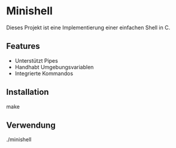 # Minishell

Dieses Projekt ist eine Implementierung einer einfachen Shell in C.

## Features
- Unterstützt Pipes
- Handhabt Umgebungsvariablen
- Integrierte Kommandos

## Installation
make

## Verwendung
./minishell
